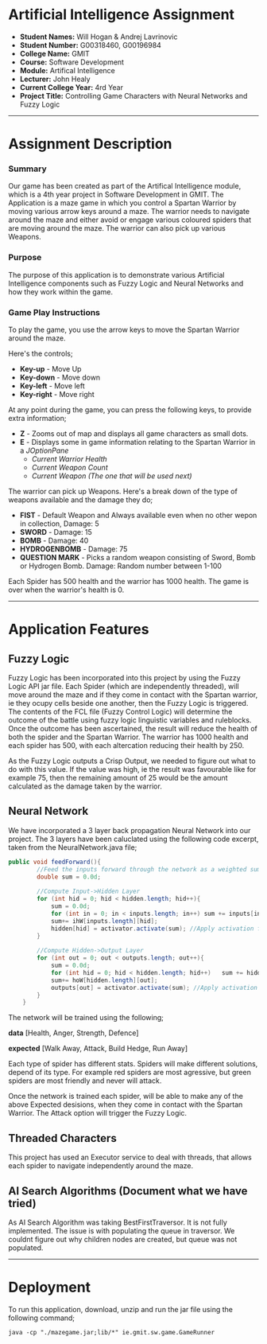 # Artificial Intelligence Assignment

- **Student Names:** Will Hogan & Andrej Lavrinovic
- **Student Number:** G00318460, G00196984
- **College Name:** GMIT
- **Course:** Software Development
- **Module:** Artifical Intelligence
- **Lecturer:** John Healy
- **Current College Year:** 4rd Year 
- **Project Title:** Controlling Game Characters with Neural Networks and Fuzzy Logic

---

# Assignment Description

### Summary
Our game has been created as part of the Artifical Intelligence module, which is a 4th year project in Software Development in GMIT.
The Application is a maze game in which you control a Spartan Warrior by moving various arrow keys around a maze. 
The warrior needs to navigate around the maze and either avoid or engage various coloured spiders that are moving around the maze. The warrior can also pick up various Weapons. 

### Purpose
The purpose of this application is to demonstrate various Artificial Intelligence components such as Fuzzy Logic and Neural Networks and how they work within the game. 

### Game Play Instructions
To play the game, you use the arrow keys to move the Spartan Warrior around the maze.

Here's the controls;
* **Key-up** - Move Up
* **Key-down** - Move down
* **Key-left** - Move left
* **Key-right** - Move right

At any point during the game, you can press the following keys, to provide extra information;
* **Z** - Zooms out of map and displays all game characters as small dots.
* **E** - Displays some in game information relating to the Spartan Warrior in a *JOptionPane*
   * *Current Warrior Health*
   * *Current Weapon Count*
   * *Current Weapon (The one that will be used next)*
   

The warrior can pick up Weapons. 
Here's a break down of the type of weapons available and the damage they do;
* **FIST** - Default Weapon and Always available even when no other wepon in collection, Damage: 5
* **SWORD** - Damage: 15
* **BOMB** - Damage: 40
* **HYDROGENBOMB** - Damage: 75
* **QUESTION MARK** - Picks a random weapon consisting of Sword, Bomb or Hydrogen Bomb. Damage: Random number between 1-100

Each Spider has 500 health and the warrior has 1000 health. The game is over when the warrior's health is 0.

---

# Application Features

## Fuzzy Logic
Fuzzy Logic has been incorporated into this project by using the Fuzzy Logic API jar file. Each Spider (which are independently threaded), will move around the maze and if they come in contact with the Spartan warrior, ie they ocupy cells beside one another, then the Fuzzy Logic is triggered. The contents of the FCL file (Fuzzy Control Logic) will determine the outcome of the battle using fuzzy logic linguistic variables and ruleblocks. Once the outcome has been ascertained, the result will reduce the health of both the spider and the Spartan Warrior. The warrior has 1000 health and each spider has 500, with each altercation reducing their health by 250.

As the Fuzzy Logic outputs a Crisp Output, we needed to figure out what to do with this value. If the value was high, ie the result was favourable like for example 75, then the remaining amount of 25 would be the amount calculated as the damage taken by the warrior. 


## Neural Network
We have incorporated a 3 layer back propagation Neural Network into our project. The 3 layers have been caluclated using the following code excerpt, taken from the NeuralNetwork.java file;
```java
public void feedForward(){ 
		//Feed the inputs forward through the network as a weighted sum
		double sum = 0.0d;
		
		//Compute Input->Hidden Layer
		for (int hid = 0; hid < hidden.length; hid++){
			sum = 0.0d;
			for (int in = 0; in < inputs.length; in++) sum += inputs[in] * ihW[in][hid];
			sum+= ihW[inputs.length][hid];
			hidden[hid] = activator.activate(sum); //Apply activation function
		}
	
		//Compute Hidden->Output Layer
		for (int out = 0; out < outputs.length; out++){
			sum = 0.0d;
			for (int hid = 0; hid < hidden.length; hid++)	sum += hidden[hid] * hoW[hid][out];		
			sum+= hoW[hidden.length][out];
			outputs[out] = activator.activate(sum); //Apply activation function
		}
	}
```

The network will be trained using the following;

**data**
[Health, Anger, Strength, Defence]

**expected**
[Walk Away, Attack, Build Hedge, Run Away]

Each type of spider has different stats. Spiders will make different solutions, depend of its type. For example red spiders are most agressive, but green spiders are most friendly and never will attack.

Once the network is trained each spider, will be able to make any of the above Expected desisions, when they come in contact with the Spartan Warrior. The Attack option will trigger the Fuzzy Logic.

## Threaded Characters
This project has used an Executor service to deal with threads, that allows each spider to navigate independently around the maze.  

## AI Search Algorithms (Document what we have tried)

As AI Search Algorithm was taking BestFirstTraversor. It is not fully implemented. The issue is with populating the queue in traversor.
We couldnt figure out why children nodes are created, but queue was not populated.

---

# Deployment
To run this application, download, unzip and run the jar file using the following command;

```java -cp "./mazegame.jar;lib/*" ie.gmit.sw.game.GameRunner```
